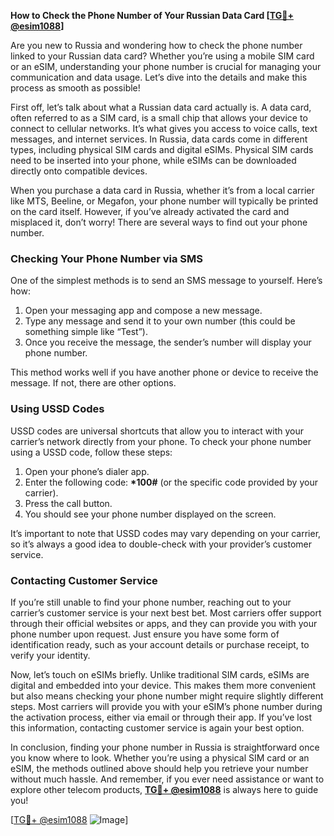 **How to Check the Phone Number of Your Russian Data Card [[TG💪+ @esim1088](https://t.me/s/esim1088)]**

Are you new to Russia and wondering how to check the phone number linked to your Russian data card? Whether you’re using a mobile SIM card or an eSIM, understanding your phone number is crucial for managing your communication and data usage. Let’s dive into the details and make this process as smooth as possible!

First off, let’s talk about what a Russian data card actually is. A data card, often referred to as a SIM card, is a small chip that allows your device to connect to cellular networks. It’s what gives you access to voice calls, text messages, and internet services. In Russia, data cards come in different types, including physical SIM cards and digital eSIMs. Physical SIM cards need to be inserted into your phone, while eSIMs can be downloaded directly onto compatible devices.

When you purchase a data card in Russia, whether it’s from a local carrier like MTS, Beeline, or Megafon, your phone number will typically be printed on the card itself. However, if you’ve already activated the card and misplaced it, don’t worry! There are several ways to find out your phone number.

### Checking Your Phone Number via SMS

One of the simplest methods is to send an SMS message to yourself. Here’s how:

1. Open your messaging app and compose a new message.
2. Type any message and send it to your own number (this could be something simple like “Test”).
3. Once you receive the message, the sender’s number will display your phone number. 

This method works well if you have another phone or device to receive the message. If not, there are other options.

### Using USSD Codes

USSD codes are universal shortcuts that allow you to interact with your carrier’s network directly from your phone. To check your phone number using a USSD code, follow these steps:

1. Open your phone’s dialer app.
2. Enter the following code: **\*100#** (or the specific code provided by your carrier).
3. Press the call button.
4. You should see your phone number displayed on the screen.

It’s important to note that USSD codes may vary depending on your carrier, so it’s always a good idea to double-check with your provider’s customer service.

### Contacting Customer Service

If you’re still unable to find your phone number, reaching out to your carrier’s customer service is your next best bet. Most carriers offer support through their official websites or apps, and they can provide you with your phone number upon request. Just ensure you have some form of identification ready, such as your account details or purchase receipt, to verify your identity.

Now, let’s touch on eSIMs briefly. Unlike traditional SIM cards, eSIMs are digital and embedded into your device. This makes them more convenient but also means checking your phone number might require slightly different steps. Most carriers will provide you with your eSIM’s phone number during the activation process, either via email or through their app. If you’ve lost this information, contacting customer service is again your best option.

In conclusion, finding your phone number in Russia is straightforward once you know where to look. Whether you’re using a physical SIM card or an eSIM, the methods outlined above should help you retrieve your number without much hassle. And remember, if you ever need assistance or want to explore other telecom products, **[TG💪+ @esim1088](https://t.me/s/esim1088)** is always here to guide you!

[[TG💪+ @esim1088](https://t.me/s/esim1088) ![Image](https://i.postimg.cc/Y0z9fWf4/image.png)]